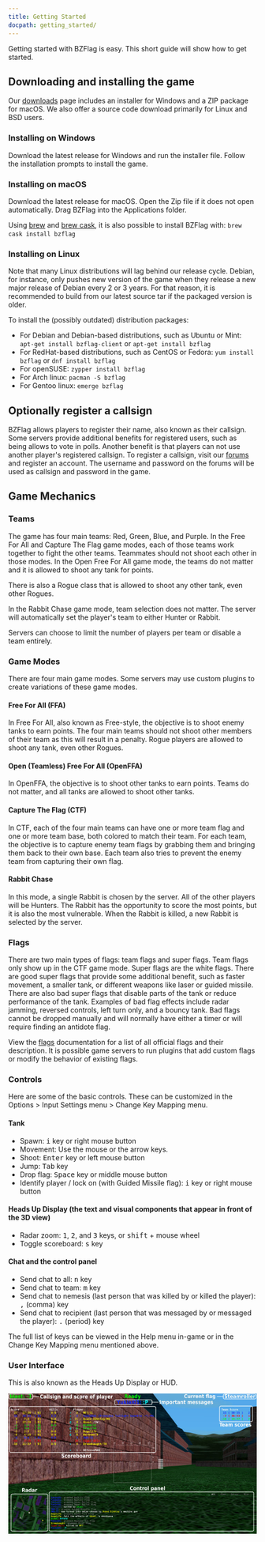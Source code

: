```yaml
---
title: Getting Started
docpath: getting_started/
---
```


Getting started with BZFlag is easy. This short guide will show how to get started.

## Downloading and installing the game

Our [downloads](/downloads/) page includes an installer for Windows and a ZIP package for macOS. We also offer a source code download primarily for Linux and BSD users.

### Installing on Windows

Download the latest release for Windows and run the installer file. Follow the installation prompts to install the game.

### Installing on macOS

Download the latest release for macOS. Open the Zip file if it does not open automatically. Drag BZFlag into the Applications folder.

Using [brew](https://brew.sh/) and [brew cask](https://caskroom.github.io/), it is also possible to install BZFlag with: `brew cask install bzflag`

### Installing on Linux

Note that many Linux distributions will lag behind our release cycle. Debian, for instance, only pushes new version of the game when they release a new major release of Debian every 2 or 3 years. For that reason, it is recommended to build from our latest source tar if the packaged version is older.

To install the (possibly outdated) distribution packages:
- For Debian and Debian-based distributions, such as Ubuntu or Mint: `apt-get install bzflag-client` or `apt-get install bzflag`
- For RedHat-based distributions, such as CentOS or Fedora: `yum install bzflag` or `dnf install bzflag`
- For openSUSE: `zypper install bzflag`
- For Arch linux: `pacman -S bzflag`
- For Gentoo linux: `emerge bzflag`

## Optionally register a callsign

BZFlag allows players to register their name, also known as their callsign. Some servers provide additional benefits for registered users, such as being allows to vote in polls. Another benefit is that players can not use another player's registered callsign. To register a callsign, visit our [forums](https://forums.bzflag.org/) and register an account. The username and password on the forums will be used as callsign and password in the game.

## Game Mechanics

### Teams

The game has four main teams: Red, Green, Blue, and Purple. In the Free For All and Capture The Flag game modes, each of those teams work together to fight the other teams. Teammates should not shoot each other in those modes. In the Open Free For All game mode, the teams do not matter and it is allowed to shoot any tank for points.

There is also a Rogue class that is allowed to shoot any other tank, even other Rogues.

In the Rabbit Chase game mode, team selection does not matter.  The server will automatically set the player's team to either Hunter or Rabbit.

Servers can choose to limit the number of players per team or disable a team entirely.

### Game Modes

There are four main game modes. Some servers may use custom plugins to create variations of these game modes.

#### Free For All (FFA)

In Free For All, also known as Free-style, the objective is to shoot enemy tanks to earn points. The four main teams should not shoot other members of their team as this will result in a penalty. Rogue players are allowed to shoot any tank, even other Rogues. 

#### Open (Teamless) Free For All (OpenFFA)

In OpenFFA, the objective is to shoot other tanks to earn points. Teams do not matter, and all tanks are allowed to shoot other tanks.

#### Capture The Flag (CTF)

In CTF, each of the four main teams can have one or more team flag and one or more team base, both colored to match their team. For each team, the objective is to capture enemy team flags by grabbing them and bringing them back to their own base. Each team also tries to prevent the enemy team from capturing their own flag. 

#### Rabbit Chase

In this mode, a single Rabbit is chosen by the server. All of the other players will be Hunters. The Rabbit has the opportunity to score the most points, but it is also the most vulnerable. When the Rabbit is killed, a new Rabbit is selected by the server.

### Flags

There are two main types of flags: team flags and super flags. Team flags only show up in the CTF game mode. Super flags are the white flags. There are good super flags that provide some additional benefit, such as faster movement, a smaller tank, or different weapons like laser or guided missile. There are also bad super flags that disable parts of the tank or reduce performance of the tank. Examples of bad flag effects include radar jamming, reversed controls, left turn only, and a bouncy tank. Bad flags cannot be dropped manually and will normally have either a timer or will require finding an antidote flag.

View the [flags](/documentation/flags/) documentation for a list of all official flags and their description. It is possible game servers to run plugins that add custom flags or modify the behavior of existing flags. 

### Controls

Here are some of the basic controls. These can be customized in the Options > Input Settings menu > Change Key Mapping menu.

#### Tank
- Spawn: <kbd>i</kbd> key or right mouse button
- Movement: Use the mouse or the arrow keys.
- Shoot: <kbd>Enter</kbd> key or left mouse button
- Jump: <kbd>Tab</kbd> key
- Drop flag: <kbd>Space</kbd> key or middle mouse button
- Identify player / lock on (with Guided Missile flag): <kbd>i</kbd> key or right mouse button

#### Heads Up Display (the text and visual components that appear in front of the 3D view)
- Radar zoom: <kbd>1</kbd>, <kbd>2</kbd>, and <kbd>3</kbd> keys, or <kbd>shift</kbd> + mouse wheel
- Toggle scoreboard: <kbd>s</kbd> key

#### Chat and the control panel
- Send chat to all: <kbd>n</kbd> key
- Send chat to team: <kbd>m</kbd> key
- Send chat to nemesis (last person that was killed by or killed the player): <kbd>,</kbd> (comma) key
- Send chat to recipient (last person that was messaged by or messaged the player): <kbd>.</kbd> (period) key

The full list of keys can be viewed in the Help menu in-game or in the Change Key Mapping menu mentioned above.

### User Interface

This is also known as the Heads Up Display or HUD.

[![User Interface Layout](/images/documentation/user_interface_layout_small.jpg)](/images/documentation/user_interface_layout.jpg)
